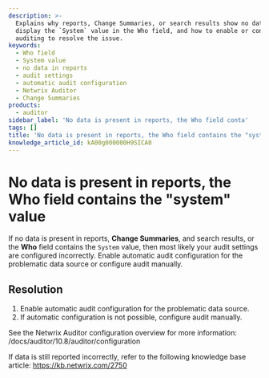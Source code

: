 ```yaml
---
description: >-
  Explains why reports, Change Summaries, or search results show no data or
  display the `System` value in the Who field, and how to enable or configure
  auditing to resolve the issue.
keywords:
  - Who field
  - System value
  - no data in reports
  - audit settings
  - automatic audit configuration
  - Netwrix Auditor
  - Change Summaries
products:
  - auditor
sidebar_label: 'No data is present in reports, the Who field conta'
tags: []
title: 'No data is present in reports, the Who field contains the "system" value'
knowledge_article_id: kA00g000000H9SICA0
---
```


# No data is present in reports, the Who field contains the "system" value

If no data is present in reports, **Change Summaries**, and search results, or the **Who** field contains the `System` value, then most likely your audit settings are configured incorrectly. Enable automatic audit configuration for the problematic data source or configure audit manually.

## Resolution

1. Enable automatic audit configuration for the problematic data source.
2. If automatic configuration is not possible, configure audit manually.

See the Netwrix Auditor configuration overview for more information:
/docs/auditor/10.8/auditor/configuration

If data is still reported incorrectly, refer to the following knowledge base article:
https://kb.netwrix.com/2750
